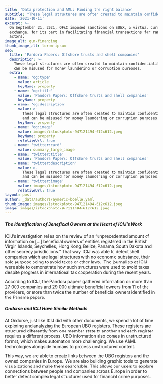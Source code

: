 ```yaml
---
title: 'Data protection and AML: Finding the right balance'
subtitle: "These legal structures are often created to maintain confidentiality, and can be misused for money laundering or corruption purposes.\_ The International Consortium of Investigative Journalists showed how these entities can also be used for tax evasion purposes."
date: '2021-10-11'
excerpt: >-
  On September 21, 2021, OFAC imposed sanctions on SUEX, a virtual currency
  exchange, for its part in facilitating financial transactions for ransomware
  actors.
image_alt: gun-financing
thumb_image_alt: lorem-ipsum
seo:
  title: 'Pandora Papers: Offshore trusts and shell companies'
  description: >-
    These legal structures are often created to maintain confidentiality, and
    can be misused for money laundering or corruption purposes. 
  extra:
    - name: 'og:type'
      value: article
      keyName: property
    - name: 'og:title'
      value: 'Pandora Papers: Offshore trusts and shell companies'
      keyName: property
    - name: 'og:description'
      value: >-
        These legal structures are often created to maintain confidentiality,
        and can be misused for money laundering or corruption purposes. 
      keyName: property
    - name: 'og:image'
      value: images/istockphoto-947121494-612x612.jpeg
      keyName: property
      relativeUrl: true
    - name: 'twitter:card'
      value: summary_large_image
    - name: 'twitter:title'
      value: 'Pandora Papers: Offshore trusts and shell companies'
    - name: 'twitter:description'
      value: >-
        These legal structures are often created to maintain confidentiality,
        and can be misused for money laundering or corruption purposes. 
    - name: 'twitter:image'
      value: images/istockphoto-947121494-612x612.jpeg
      relativeUrl: true
layout: post
author: _data/authors/aymeric-boelle.yaml
thumb_image: images/istockphoto-947121494-612x612.jpeg
image: images/istockphoto-947121494-612x612.jpeg
---
```

##### The Identification of Beneficial Owners at the Heart of ICIJ’s Work

ICIJ’s investigation relies on the review of an “unprecedented amount of information on \[...] beneficial owners of entities registered in the British Virgin Islands, Seychelles, Hong Kong, Belize, Panama, South Dakota and other secrecy jurisdictions.” That way, ICIJ was able to detect shell companies which are legal structures with no economic substance, their sole purpose being to avoid taxes or other laws.  The journalists at ICIJ were able to demonstrate how such structures were used to avoid taxes despite progress in international tax cooperation during the recent years.

According to ICIJ, the Pandora papers gathered information on more than 27 000 companies and 29 000 ultimate beneficial owners from 11 of the providers, or more than twice the number of beneficial owners identified in the Panama papers.

##### Ondorse and ICIJ Have Similar Methods

At Ondorse, just like ICIJ did with other documents, we spend a lot of time exploring and analyzing the European UBO registers. These registers are structured differently from one member state to another and each register requires a different process. UBO information also comes in unstructured format, which makes automation more challenging. We use AI/ML technologies alongside humans to process unstructured content. 

This way, we are able to create links between the UBO registers and the owned companies in Europe.  We are also building graphic tools to generate visualizations and make them searchable. This allows our users to explore connections between people and companies across Europe in order to better detect complex legal structures used for financial crime purposes.
